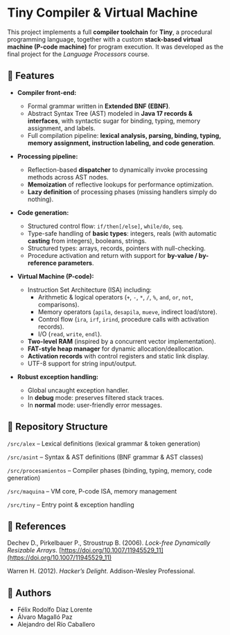 # Tiny Compiler & Virtual Machine

This project implements a full **compiler toolchain** for **Tiny**, a procedural programming language, together with a custom **stack-based virtual machine (P-code machine)** for program execution. It was developed as the final project for the *Language Processors* course.

## 🚀 Features

- **Compiler front-end:**
  - Formal grammar written in **Extended BNF (EBNF)**.
  - Abstract Syntax Tree (AST) modeled in **Java 17 records & interfaces**, with syntactic sugar for binding, typing, memory assignment, and labels.
  - Full compilation pipeline: **lexical analysis, parsing, binding, typing, memory assignment, instruction labeling, and code generation**.

- **Processing pipeline:**
  - Reflection-based **dispatcher** to dynamically invoke processing methods across AST nodes.
  - **Memoization** of reflective lookups for performance optimization.
  - **Lazy definition** of processing phases (missing handlers simply do nothing).

- **Code generation:**
  - Structured control flow: `if/then[/else]`, `while/do`, `seq`.
  - Type-safe handling of **basic types**: integers, reals (with automatic **casting** from integers), booleans, strings.
  - Structured types: arrays, records, pointers with null-checking.
  - Procedure activation and return with support for **by-value / by-reference parameters**.

- **Virtual Machine (P-code):**
  - Instruction Set Architecture (ISA) including:
    - Arithmetic & logical operators (`+`, `-`, `*`, `/`, `%`, `and`, `or`, `not`, comparisons).
    - Memory operators (`apila`, `desapila`, `mueve`, indirect load/store).
    - Control flow (`ira`, `irf`, `irind`, procedure calls with activation records).
    - I/O (`read`, `write`, `endl`).
  - **Two-level RAM** (inspired by a concurrent vector implementation).
  - **FAT-style heap manager** for dynamic allocation/deallocation.
  - **Activation records** with control registers and static link display.
  - UTF-8 support for string input/output.

- **Robust exception handling:**
  - Global uncaught exception handler.
  - In **debug** mode: preserves filtered stack traces.
  - In **normal** mode: user-friendly error messages.  

## 📂 Repository Structure

```/src/alex``` – Lexical definitions (lexical grammar & token generation)

```/src/asint``` – Syntax & AST definitions (BNF grammar & AST classes)

```/src/procesamientos``` – Compiler phases (binding, typing, memory, code generation)

```/src/maquina``` – VM core, P-code ISA, memory management

```/src/tiny``` – Entry point & exception handling

## 📖 References

Dechev D., Pirkelbauer P., Stroustrup B. (2006). *Lock-free Dynamically Resizable Arrays*. [https://doi.org/10.1007/11945529_11](https://doi.org/10.1007/11945529_11)

Warren H. (2012). *Hacker’s Delight*. Addison-Wesley Professional.

## 👥 Authors

- Félix Rodolfo Díaz Lorente
- Álvaro Magalló Paz
- Alejandro del Río Caballero
